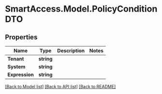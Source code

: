 # SmartAccess.Model.PolicyConditionDTO

## Properties

Name | Type | Description | Notes
------------ | ------------- | ------------- | -------------
**Tenant** | **string** |  | 
**System** | **string** |  | 
**Expression** | **string** |  | 

[[Back to Model list]](../README.md#documentation-for-models) [[Back to API list]](../README.md#documentation-for-api-endpoints) [[Back to README]](../README.md)


